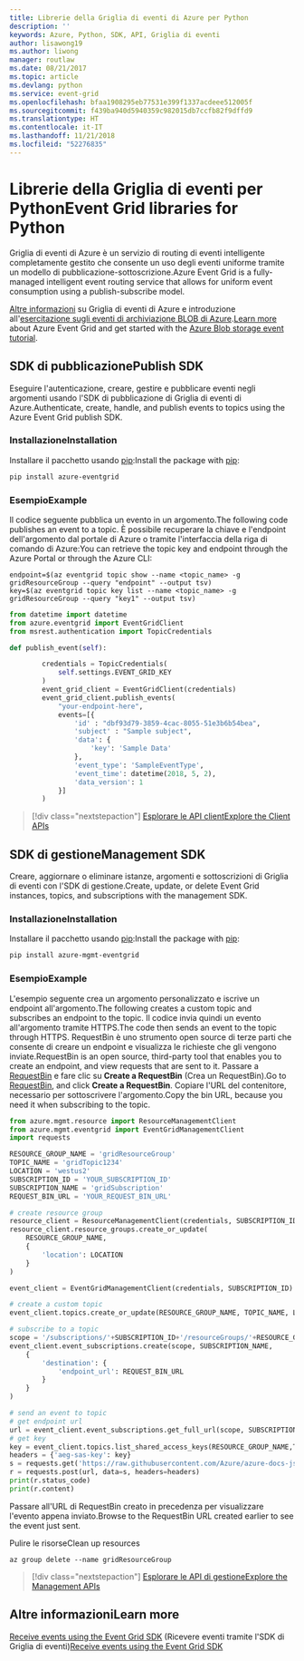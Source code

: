```yaml
---
title: Librerie della Griglia di eventi di Azure per Python
description: ''
keywords: Azure, Python, SDK, API, Griglia di eventi
author: lisawong19
ms.author: liwong
manager: routlaw
ms.date: 08/21/2017
ms.topic: article
ms.devlang: python
ms.service: event-grid
ms.openlocfilehash: bfaa1908295eb77531e399f1337acdeee512005f
ms.sourcegitcommit: f439ba940d5940359c982015db7ccfb82f9dffd9
ms.translationtype: HT
ms.contentlocale: it-IT
ms.lasthandoff: 11/21/2018
ms.locfileid: "52276835"
---
```

# <a name="event-grid-libraries-for-python"></a><span data-ttu-id="3e0bd-103">Librerie della Griglia di eventi per Python</span><span class="sxs-lookup"><span data-stu-id="3e0bd-103">Event Grid libraries for Python</span></span>


<span data-ttu-id="3e0bd-104">Griglia di eventi di Azure è un servizio di routing di eventi intelligente completamente gestito che consente un uso degli eventi uniforme tramite un modello di pubblicazione-sottoscrizione.</span><span class="sxs-lookup"><span data-stu-id="3e0bd-104">Azure Event Grid is a fully-managed intelligent event routing service that allows for uniform event consumption using a publish-subscribe model.</span></span>

<span data-ttu-id="3e0bd-105">[Altre informazioni](/azure/event-grid/overview) su Griglia di eventi di Azure e introduzione all'[esercitazione sugli eventi di archiviazione BLOB di Azure](/azure/storage/blobs/storage-blob-event-quickstart).</span><span class="sxs-lookup"><span data-stu-id="3e0bd-105">[Learn more](/azure/event-grid/overview) about Azure Event Grid and get started with the [Azure Blob storage event tutorial](/azure/storage/blobs/storage-blob-event-quickstart).</span></span> 

## <a name="publish-sdk"></a><span data-ttu-id="3e0bd-106">SDK di pubblicazione</span><span class="sxs-lookup"><span data-stu-id="3e0bd-106">Publish SDK</span></span>

<span data-ttu-id="3e0bd-107">Eseguire l'autenticazione, creare, gestire e pubblicare eventi negli argomenti usando l'SDK di pubblicazione di Griglia di eventi di Azure.</span><span class="sxs-lookup"><span data-stu-id="3e0bd-107">Authenticate, create, handle, and publish events to topics using the Azure Event Grid publish SDK.</span></span>

### <a name="installation"></a><span data-ttu-id="3e0bd-108">Installazione</span><span class="sxs-lookup"><span data-stu-id="3e0bd-108">Installation</span></span> 

<span data-ttu-id="3e0bd-109">Installare il pacchetto usando [pip](https://pip.pypa.io/en/stable/quickstart/):</span><span class="sxs-lookup"><span data-stu-id="3e0bd-109">Install the package with [pip](https://pip.pypa.io/en/stable/quickstart/):</span></span>

```bash
pip install azure-eventgrid
```

### <a name="example"></a><span data-ttu-id="3e0bd-110">Esempio</span><span class="sxs-lookup"><span data-stu-id="3e0bd-110">Example</span></span> 

<span data-ttu-id="3e0bd-111">Il codice seguente pubblica un evento in un argomento.</span><span class="sxs-lookup"><span data-stu-id="3e0bd-111">The following code publishes an event to a topic.</span></span> <span data-ttu-id="3e0bd-112">È possibile recuperare la chiave e l'endpoint dell'argomento dal portale di Azure o tramite l'interfaccia della riga di comando di Azure:</span><span class="sxs-lookup"><span data-stu-id="3e0bd-112">You can retrieve the topic key and endpoint through the Azure Portal or through the Azure CLI:</span></span>

```azurecli-interactive
endpoint=$(az eventgrid topic show --name <topic_name> -g gridResourceGroup --query "endpoint" --output tsv)
key=$(az eventgrid topic key list --name <topic_name> -g gridResourceGroup --query "key1" --output tsv)
```

```python
from datetime import datetime
from azure.eventgrid import EventGridClient
from msrest.authentication import TopicCredentials

def publish_event(self):

        credentials = TopicCredentials(
            self.settings.EVENT_GRID_KEY
        )
        event_grid_client = EventGridClient(credentials)
        event_grid_client.publish_events(
            "your-endpoint-here",
            events=[{
                'id' : "dbf93d79-3859-4cac-8055-51e3b6b54bea",
                'subject' : "Sample subject",
                'data': {
                    'key': 'Sample Data'
                },
                'event_type': 'SampleEventType',
                'event_time': datetime(2018, 5, 2),
                'data_version': 1
            }]
        )
```

> [!div class="nextstepaction"]
> [<span data-ttu-id="3e0bd-113">Esplorare le API client</span><span class="sxs-lookup"><span data-stu-id="3e0bd-113">Explore the Client APIs</span></span>](/python/api/overview/azure/eventgrid/client)

## <a name="management-sdk"></a><span data-ttu-id="3e0bd-114">SDK di gestione</span><span class="sxs-lookup"><span data-stu-id="3e0bd-114">Management SDK</span></span>

<span data-ttu-id="3e0bd-115">Creare, aggiornare o eliminare istanze, argomenti e sottoscrizioni di Griglia di eventi con l'SDK di gestione.</span><span class="sxs-lookup"><span data-stu-id="3e0bd-115">Create, update, or delete Event Grid instances, topics, and subscriptions with the management SDK.</span></span>

### <a name="installation"></a><span data-ttu-id="3e0bd-116">Installazione</span><span class="sxs-lookup"><span data-stu-id="3e0bd-116">Installation</span></span> 

<span data-ttu-id="3e0bd-117">Installare il pacchetto usando [pip](https://pip.pypa.io/en/stable/quickstart/):</span><span class="sxs-lookup"><span data-stu-id="3e0bd-117">Install the package with [pip](https://pip.pypa.io/en/stable/quickstart/):</span></span>

```bash
pip install azure-mgmt-eventgrid
```

### <a name="example"></a><span data-ttu-id="3e0bd-118">Esempio</span><span class="sxs-lookup"><span data-stu-id="3e0bd-118">Example</span></span>

<span data-ttu-id="3e0bd-119">L'esempio seguente crea un argomento personalizzato e iscrive un endpoint all'argomento.</span><span class="sxs-lookup"><span data-stu-id="3e0bd-119">The following creates a custom topic and subscribes an endpoint to the topic.</span></span> <span data-ttu-id="3e0bd-120">Il codice invia quindi un evento all'argomento tramite HTTPS.</span><span class="sxs-lookup"><span data-stu-id="3e0bd-120">The code then sends an event to the topic through HTTPS.</span></span>
<span data-ttu-id="3e0bd-121">RequestBin è uno strumento open source di terze parti che consente di creare un endpoint e visualizza le richieste che gli vengono inviate.</span><span class="sxs-lookup"><span data-stu-id="3e0bd-121">RequestBin is an open source, third-party tool that enables you to create an endpoint, and view requests that are sent to it.</span></span> <span data-ttu-id="3e0bd-122">Passare a [RequestBin](https://requestb.in/) e fare clic su **Create a RequestBin** (Crea un RequestBin).</span><span class="sxs-lookup"><span data-stu-id="3e0bd-122">Go to [RequestBin](https://requestb.in/), and click **Create a RequestBin**.</span></span> <span data-ttu-id="3e0bd-123">Copiare l'URL del contenitore, necessario per sottoscrivere l'argomento.</span><span class="sxs-lookup"><span data-stu-id="3e0bd-123">Copy the bin URL, because you need it when subscribing to the topic.</span></span>

```python
from azure.mgmt.resource import ResourceManagementClient
from azure.mgmt.eventgrid import EventGridManagementClient
import requests

RESOURCE_GROUP_NAME = 'gridResourceGroup'
TOPIC_NAME = 'gridTopic1234'
LOCATION = 'westus2'
SUBSCRIPTION_ID = 'YOUR_SUBSCRIPTION_ID'
SUBSCRIPTION_NAME = 'gridSubscription'
REQUEST_BIN_URL = 'YOUR_REQUEST_BIN_URL'

# create resource group
resource_client = ResourceManagementClient(credentials, SUBSCRIPTION_ID)
resource_client.resource_groups.create_or_update(
    RESOURCE_GROUP_NAME,
    {
        'location': LOCATION
    }
)

event_client = EventGridManagementClient(credentials, SUBSCRIPTION_ID)

# create a custom topic
event_client.topics.create_or_update(RESOURCE_GROUP_NAME, TOPIC_NAME, LOCATION)

# subscribe to a topic
scope = '/subscriptions/'+SUBSCRIPTION_ID+'/resourceGroups/'+RESOURCE_GROUP_NAME+'/providers/Microsoft.EventGrid/topics/'+TOPIC_NAME
event_client.event_subscriptions.create(scope, SUBSCRIPTION_NAME,
    {
        'destination': {
            'endpoint_url': REQUEST_BIN_URL
        }
    }
)

# send an event to topic
# get endpoint url
url = event_client.event_subscriptions.get_full_url(scope, SUBSCRIPTION_NAME).endpoint_url
# get key
key = event_client.topics.list_shared_access_keys(RESOURCE_GROUP_NAME,TOPIC_NAME).key1
headers = {'aeg-sas-key': key}
s = requests.get('https://raw.githubusercontent.com/Azure/azure-docs-json-samples/master/event-grid/customevent.json')
r = requests.post(url, data=s, headers=headers)
print(r.status_code)
print(r.content)
```
<span data-ttu-id="3e0bd-124">Passare all'URL di RequestBin creato in precedenza per visualizzare l'evento appena inviato.</span><span class="sxs-lookup"><span data-stu-id="3e0bd-124">Browse to the RequestBin URL created earlier to see the event just sent.</span></span>

<span data-ttu-id="3e0bd-125">Pulire le risorse</span><span class="sxs-lookup"><span data-stu-id="3e0bd-125">Clean up resources</span></span>
```azurecli-interactive
az group delete --name gridResourceGroup
```

> [!div class="nextstepaction"]
> [<span data-ttu-id="3e0bd-126">Esplorare le API di gestione</span><span class="sxs-lookup"><span data-stu-id="3e0bd-126">Explore the Management APIs</span></span>](/python/api/overview/azure/eventgrid/management)

## <a name="learn-more"></a><span data-ttu-id="3e0bd-127">Altre informazioni</span><span class="sxs-lookup"><span data-stu-id="3e0bd-127">Learn more</span></span>

<span data-ttu-id="3e0bd-128">[Receive events using the Event Grid SDK](/azure/event-grid/receive-events) (Ricevere eventi tramite l'SDK di Griglia di eventi)</span><span class="sxs-lookup"><span data-stu-id="3e0bd-128">[Receive events using the Event Grid SDK](/azure/event-grid/receive-events)</span></span>
